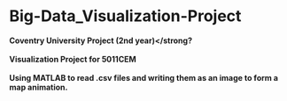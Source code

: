 # Big-Data_Visualization-Project
<strong>Coventry University Project (2nd year)</strong?
<br>
<br>
Visualization Project for 5011CEM
<br>
<br>
Using MATLAB to read .csv files and writing them as an image to form a map animation.
